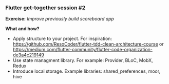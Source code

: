 ### Flutter get-together session #2

**Exercise:** *Improve previously build scoreboard app*

**What and how?**
 - Apply structure to your project. For inspiration: https://github.com/ResoCoder/flutter-tdd-clean-architecture-course or https://medium.com/flutter-community/flutter-code-organization-de3a4c219149
 - Use state managment library. For example: Provider, BLoC, MobX, Redux
 - Introduce local storage. Example libraries: shared_preferences, moor, hive
